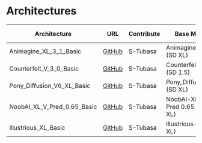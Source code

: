 # Architectures

| Architecture                | URL                                                                | Contribute | Base Model                    | Registration Date |
| --------------------------- | ------------------------------------------------------------------ | ---------- | ----------------------------- | ----------------- |
| Animagine_XL_3_1_Basic      | [GitHub](https://github.com/S-Tubasa/Animagine_XL_3_1_Basic/)      | S-Tubasa   | Animagine XL 3.1 (SD XL)      | 2024-11-30        |
| Counterfeit_V_3_0_Basic     | [GitHub](https://github.com/S-Tubasa/Counterfeit_V_3_0_Basic/)     | S-Tubasa   | Counterfeit-V3.0 (SD 1.5)     | 2024-11-30        |
| Pony_Diffusion_V6_XL_Basic  | [GitHub](https://github.com/S-Tubasa/Pony_Diffusion_V6_XL_Basic/)  | S-Tubasa   | Pony_Diffusion_v6 (SD XL)     | 2024-11-30        |
| NoobAI_XL_V_Pred_0.65_Basic | [GitHub](https://github.com/S-Tubasa/NoobAI_XL_V_Pred_0.65_Basic/) | S-Tubasa   | NoobAI-XL V-Pred 0.65 (SD XL) | 2024-12-08        |
| Illustrious_XL_Basic        | [GitHub](https://github.com/S-Tubasa/Illustrious_XL_Basic/)        | S-Tubasa   | Illustrious-XL (SD XL)        | 2024-12-08        |

